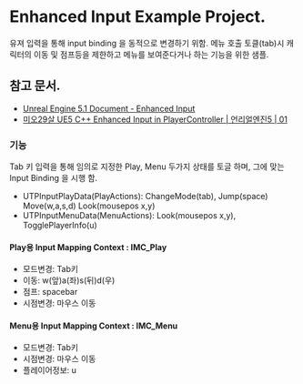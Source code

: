 # Enhanced Input Example Project.
유져 입력을 통해 input binding 을 동적으로 변경하기 위함. 메뉴 호출 토클(tab)시 캐릭터의 이동 및 점프등을 제한하고 메뉴를 보여준다거나 하는 기능을 위한 샘플.

## 참고 문서.
- [Unreal Engine 5.1 Document - Enhanced Input](https://docs.unrealengine.com/5.1/ko/enhanced-input-in-unreal-engine)
- [미오29살 UE5 C++ Enhanced Input in PlayerController | 언리얼엔진5 | 01](https://youtu.be/KJyl46GWiXw)

### 기능
Tab 키 입력을 통해 임의로 지정한 Play, Menu 두가지 상태를 토글 하며, 그에 맞는 Input Binding 을 시행 함.
- UTPInputPlayData(PlayActions): ChangeMode(tab), Jump(space) Move(w,a,s,d) Look(mousepos x,y)
- UTPInputMenuData(MenuActions): Look(mousepos x,y), TogglePlayerInfo(u)

#### Play용 Input Mapping Context : IMC_Play
- 모드변경: Tab키
- 이동: w(앞)a(좌)s(뒤)d(우)
- 점프: spacebar
- 시점변경: 마우스 이동

#### Menu용 Input Mapping Context : IMC_Menu
- 모드변경: Tab키
- 시점변경: 마우스 이동
- 플레이어정보: u
